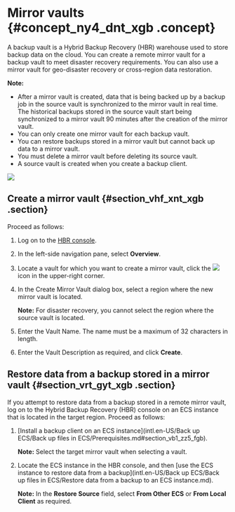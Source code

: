 # Mirror vaults {#concept_ny4_dnt_xgb .concept}

A backup vault is a Hybrid Backup Recovery \(HBR\) warehouse used to store backup data on the cloud. You can create a remote mirror vault for a backup vault to meet disaster recovery requirements. You can also use a mirror vault for geo-disaster recovery or cross-region data restoration.

**Note:** 

-   After a mirror vault is created, data that is being backed up by a backup job in the source vault is synchronized to the mirror vault in real time. The historical backups stored in the source vault start being synchronized to a mirror vault 90 minutes after the creation of the mirror vault.
-   You can only create one mirror vault for each backup vault.
-   You can restore backups stored in a mirror vault but cannot back up data to a mirror vault.
-   You must delete a mirror vault before deleting its source vault.
-   A source vault is created when you create a backup client.

![](http://static-aliyun-doc.oss-cn-hangzhou.aliyuncs.com/assets/img/132497/156465317154088_en-US.jpg)

## Create a mirror vault {#section_vhf_xnt_xgb .section}

Proceed as follows:

1.  Log on to the [HBR console](https://hbr.console.aliyun.com).
2.  In the left-side navigation pane, select **Overview**.
3.  Locate a vault for which you want to create a mirror vault, click the ![](http://static-aliyun-doc.oss-cn-hangzhou.aliyuncs.com/assets/img/132497/156465317139694_en-US.png) icon in the upper-right corner.
4.  In the Create Mirror Vault dialog box, select a region where the new mirror vault is located.

    **Note:** For disaster recovery, you cannot select the region where the source vault is located.

5.  Enter the Vault Name. The name must be a maximum of 32 characters in length.
6.  Enter the Vault Description as required, and click **Create**.

## Restore data from a backup stored in a mirror vault {#section_vrt_gyt_xgb .section}

If you attempt to restore data from a backup stored in a remote mirror vault, log on to the Hybrid Backup Recovery \(HBR\) console on an ECS instance that is located in the target region. Proceed as follows:

1.  [Install a backup client on an ECS instance](intl.en-US/Back up ECS/Back up files in ECS/Prerequisites.md#section_vb1_zz5_fgb).

    **Note:** Select the target mirror vault when selecting a vault.

2.  Locate the ECS instance in the HBR console, and then [use the ECS instance to restore data from a backup](intl.en-US/Back up ECS/Back up files in ECS/Restore data from a backup to an ECS instance.md).

    **Note:** In the **Restore Source** field, select **From Other ECS** or **From Local Client** as required.



